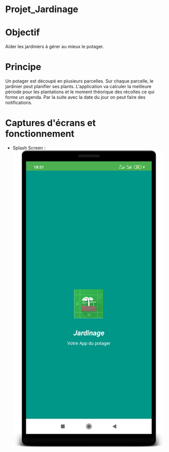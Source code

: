 # Projet_Jardinage

# Objectif
Aider les jardiniers à gérer au mieux le potager.


# Principe
Un potager est découpé en plusieurs parcelles. Sur chaque parcelle, le jardinier peut planifier ses plants. L'application va calculer la meilleure période pour les plantations et le moment théorique des récoltes ce qui forme un agenda. Par la suite avec la date du jour on peut faire des notifications.

# Captures d'écrans et fonctionnement

- Splash Screen :
![alt text](https://github.com/mtlabdo/Projet_Jardinage/blob/master/screenshots/device-2020-10-18-185139.png "Splash Screen")
